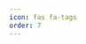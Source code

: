 ```yaml
---
icon: fas fa-tags
order: 7
---
```


<script>
const full = location.protocol + '//' + location.host;
window.location.href = full + "/subtitle.html";
</script>
